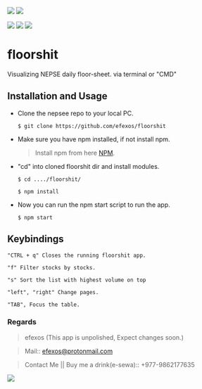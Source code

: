 ![](https://img.shields.io/badge/efexos-nepsee-brightgreen)
![](https://img.shields.io/badge/version-1.0.0-purple)

![](https://img.shields.io/badge/-Javascript-orange)
![](https://img.shields.io/badge/-NPM-blueviolet)
![](https://img.shields.io/badge/-Node-ff68b4)

# floorshit
Visualizing NEPSE daily floor-sheet. via terminal or "CMD"

## Installation and Usage
   - Clone the nepsee repo to your local PC.
   
      `$ git clone https://github.com/efexos/floorshit`
 
   - Make sure you have npm installed, if not install npm.
      > Install npm from here [NPM](https://www.npmjs.com/get-npm).
   - "cd" into cloned floorshit dir and install modules.
   
      `$ cd ..../floorshit/`

      `$ npm install`
 
   - Now you can run the npm start script to run the app.
 
      `$ npm start`

## Keybindings
   `"CTRL + q" Closes the running floorshit app.`
   
   `"f" Filter stocks by stocks.`
   
   `"s" Sort the list with highest volume on top`
   
   `"left", "right" Change pages.`
   
   `"TAB", Focus the table.`

### Regards
   > efexos (This app is unpolished, Expect changes soon.)

   > Mail:: efexos@protonmail.com

   > Contact Me || Buy me a drink(e-sewa):: +977-9862177635 

![](https://github.com/efexos/floorshit/blob/main/git.png)
